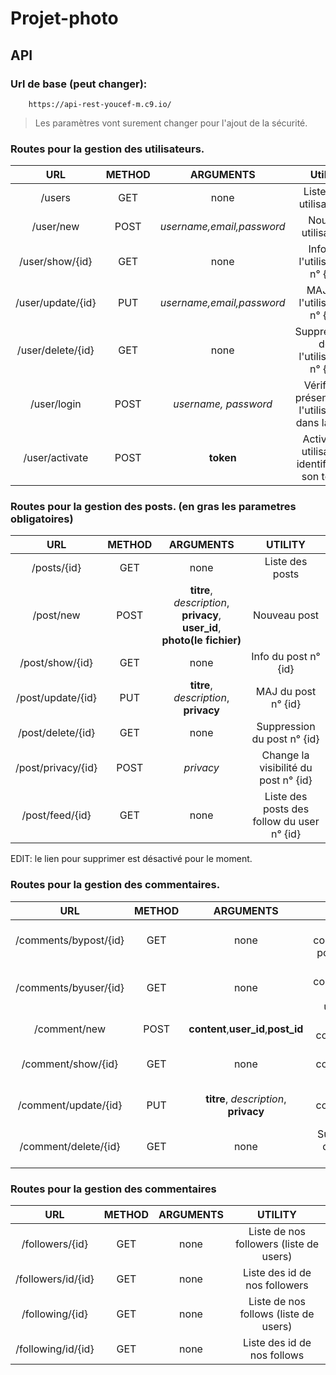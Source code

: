 # Projet-photo

## API

### Url de base (peut changer): 
        https://api-rest-youcef-m.c9.io/

   > Les paramètres vont surement changer pour l'ajout de la sécurité.
   
### Routes pour la gestion des utilisateurs.
 
|        URL        | METHOD |         ARGUMENTS         |                      Utilité                      |
|:-----------------:|:------:|:-------------------------:|:-------------------------------------------------:|
|       /users      |   GET  |            none           |               Liste des utilisateurs              |
|     /user/new     |  POST  | *username,email,password* |                 Nouvel utilisateur                |
|  /user/show/{id}  |   GET  |            none           |           Info de l'utilisateur n° {id}           |
| /user/update/{id} |   PUT  | *username,email,password* |            MAJ de l'utilisateur n° {id}           |
| /user/delete/{id} |   GET  |            none           |        Suppression de l'utilisateur n° {id}       |
|    /user/login    |  POST  |    *username, password*   | Vérifie la présence de l'utilisateur dans la BDD  |
| /user/activate    |  POST  |    	   **token**		 | 	 Active un utilisateur identifié par son token   |

### Routes pour la gestion des posts. (en gras les parametres obligatoires)
      
|         URL        | METHOD |                                 ARGUMENTS                                 |                     UTILITY                     |
|:------------------:|:------:|:-------------------------------------------------------------------------:|:-----------------------------------------------:|
|     /posts/{id}    |   GET  |                                    none                                   |                 Liste des posts                 |
|      /post/new     |  POST  | **titre**, *description*, **privacy**, **user_id**, **photo(le fichier)** |                   Nouveau post                  |
|   /post/show/{id}  |   GET  |                                    none                                   |               Info du post n° {id}              |
|  /post/update/{id} |   PUT  |                   **titre**, *description*, **privacy**                   |               MAJ du post n° {id}               |
|  /post/delete/{id} |   GET  |                                    none                                   |           Suppression du post n° {id}           |
| /post/privacy/{id} |  POST  |                                 *privacy*                                 |      Change la visibilité du post n° {id}       |
|   /post/feed/{id}  |   GET  |                                    none                                   |   Liste des posts des follow du user n° {id}    |
 
EDIT: le lien pour supprimer est désactivé pour le moment.


### Routes pour la gestion des commentaires.

|          URL          | METHOD |               ARGUMENTS               |                 UTILITY                 |
|:---------------------:|:------:|:-------------------------------------:|:---------------------------------------:|
| /comments/bypost/{id} |   GET  |                  none                 |   Liste des commentaires pour un post   |
| /comments/byuser/{id} |   GET  |                  none                 | Liste des commentaires d'un utilisateur |
|      /comment/new     |  POST  |  **content**,**user_id**,**post_id**  |           Nouveau commentaire           |
|   /comment/show/{id}  |   GET  |                  none                 |       Info du commentaire n° {id}       |
|  /comment/update/{id} |   PUT  | **titre**, *description*, **privacy** |        MAJ du commentaire n° {id}       |
|  /comment/delete/{id} |   GET  |                  none                 |       Suppression du post n° {id}       |


### Routes pour la gestion des commentaires

|         URL        | METHOD | ARGUMENTS |                 UTILITY                 |
|:------------------:|:------:|:---------:|:---------------------------------------:|
|   /followers/{id}  |   GET  |    none   | Liste de nos followers (liste de users) |
| /followers/id/{id} |   GET  |    none   |      Liste des id de nos followers      |
|   /following/{id}  |   GET  |    none   |  Liste de nos follows (liste de users)  |
| /following/id/{id} |   GET  |    none   |       Liste des id de nos follows       |